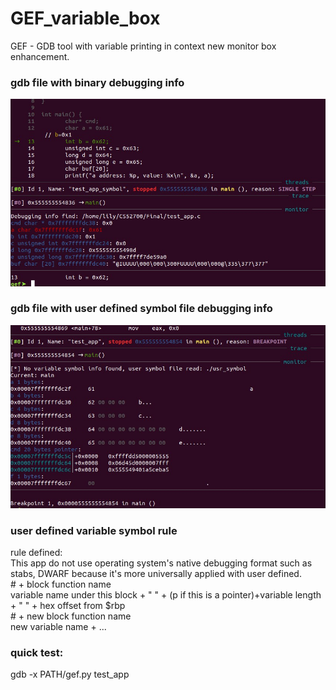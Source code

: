 # GEF_variable_box
GEF - GDB tool with variable printing in context new monitor box enhancement.

### gdb file with binary debugging info
<p align="center">
  <img src="https://github.com/xinwenli/GEF_variable_box/blob/master/symbol_change_highlight.jpg" alt="logo"/>
</p>

### gdb file with user defined symbol file debugging info
<p align="center">
  <img src="https://github.com/xinwenli/GEF_variable_box/blob/master/no_symbol_monitor.jpg" alt="logo"/>
</p>

### user defined variable symbol rule
  rule defined:<br>
  This app do not use operating system's native debugging format such as stabs, DWARF because it's more universally applied with user defined.<br>
  \# + block function name<br>
  variable name under this block + " " + (p if this is a pointer)+variable length + " " + hex offset from \$rbp<br>
  \# + new block function name<br>
  new variable name + ...<br>

### quick test:
gdb -x PATH/gef.py test_app
